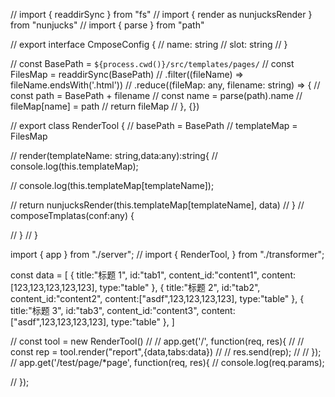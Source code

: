 // import { readdirSync } from "fs"
// import { render as nunjucksRender } from "nunjucks"
// import { parse } from "path"

// export interface CmposeConfig {
//     name: string
//     slot: string
// }

// const BasePath = `${process.cwd()}/src/templates/pages/`
// const FilesMap = readdirSync(BasePath)
//     .filter((fileName) => fileName.endsWith('.html'))
//     .reduce((fileMap: any, filename: string) => {
//         const path = BasePath + filename
//         const name = parse(path).name
//         fileMap[name] = path
//         return fileMap
//     }, {})

// export class RenderTool {
//     basePath = BasePath
//     templateMap = FilesMap
    
//     render(templateName: string,data:any):string{
//         console.log(this.templateMap);
        
//         console.log(this.templateMap[templateName]);
        
//         return nunjucksRender(this.templateMap[templateName], data)
//     }
//     composeTmplatas(conf:any) {

//     }
// }




import { app } from "./server";
// import { RenderTool, } from "./transformer";


const data = [
    {
        title:"标题 1",
        id:"tab1",
        content_id:"content1",
        content:[123,123,123,123,123],
        type:"table"
    },
    {
        title:"标题 2",
        id:"tab2",
        content_id:"content2",
        content:["asdf",123,123,123,123],
        type:"table"
    },
    {
        title:"标题 3",
        id:"tab3",
        content_id:"content3",
        content:["asdf",123,123,123,123],
        type:"table"
    },
]


// const tool = new RenderTool()
// // app.get('/', function(req, res){
// //    const rep = tool.render("report",{data,tabs:data})
// // res.send(rep);
// // });
// app.get('/test/page/*page', function(req, res){
//    console.log(req.params);
   
// });